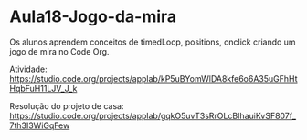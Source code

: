 # Aula18-Jogo-da-mira
Os alunos aprendem conceitos de timedLoop, positions, onclick criando um jogo de mira no Code Org.

Atividade: https://studio.code.org/projects/applab/kP5uBYomWlDA8kfe6o6A35uGFhHtHqbFuH11LJV_J_k

Resolução do projeto de casa: https://studio.code.org/projects/applab/gqkO5uvT3sRrOLcBIhauiKvSF807f_7th3I3WiGqFew
